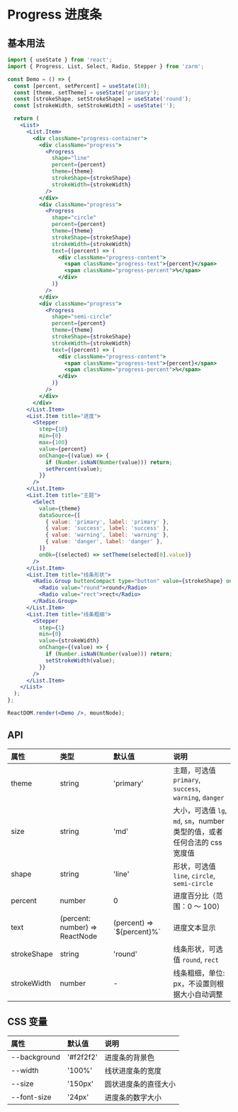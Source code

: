# Progress 进度条

## 基本用法

```jsx
import { useState } from 'react';
import { Progress, List, Select, Radio, Stepper } from 'zarm';

const Demo = () => {
  const [percent, setPercent] = useState(10);
  const [theme, setTheme] = useState('primary');
  const [strokeShape, setStrokeShape] = useState('round');
  const [strokeWidth, setStrokeWidth] = useState('');

  return (
    <List>
      <List.Item>
        <div className="progress-container">
          <div className="progress">
            <Progress
              shape="line"
              percent={percent}
              theme={theme}
              strokeShape={strokeShape}
              strokeWidth={strokeWidth}
            />
          </div>
          <div className="progress">
            <Progress
              shape="circle"
              percent={percent}
              theme={theme}
              strokeShape={strokeShape}
              strokeWidth={strokeWidth}
              text={(percent) => (
                <div className="progress-content">
                  <span className="progress-text">{percent}</span>
                  <span className="progress-percent">%</span>
                </div>
              )}
            />
          </div>
          <div className="progress">
            <Progress
              shape="semi-circle"
              percent={percent}
              theme={theme}
              strokeShape={strokeShape}
              strokeWidth={strokeWidth}
              text={(percent) => (
                <div className="progress-content">
                  <span className="progress-text">{percent}</span>
                  <span className="progress-percent">%</span>
                </div>
              )}
            />
          </div>
        </div>
      </List.Item>
      <List.Item title="进度">
        <Stepper
          step={10}
          min={0}
          max={100}
          value={percent}
          onChange={(value) => {
            if (Number.isNaN(Number(value))) return;
            setPercent(value);
          }}
        />
      </List.Item>
      <List.Item title="主题">
        <Select
          value={theme}
          dataSource={[
            { value: 'primary', label: 'primary' },
            { value: 'success', label: 'success' },
            { value: 'warning', label: 'warning' },
            { value: 'danger', label: 'danger' },
          ]}
          onOk={(selected) => setTheme(selected[0].value)}
        />
      </List.Item>
      <List.Item title="线条形状">
        <Radio.Group buttonCompact type="button" value={strokeShape} onChange={setStrokeShape}>
          <Radio value="round">round</Radio>
          <Radio value="rect">rect</Radio>
        </Radio.Group>
      </List.Item>
      <List.Item title="线条粗细">
        <Stepper
          step={1}
          min={0}
          value={strokeWidth}
          onChange={(value) => {
            if (Number.isNaN(Number(value))) return;
            setStrokeWidth(value);
          }}
        />
      </List.Item>
    </List>
  );
};

ReactDOM.render(<Demo />, mountNode);
```

## API

| 属性        | 类型                           | 默认值                       | 说明                                                                      |
| :---------- | :----------------------------- | :--------------------------- | :------------------------------------------------------------------------ |
| theme       | string                         | 'primary'                    | 主题，可选值 `primary`, `success`, `warning`, `danger`                    |
| size        | string                         | 'md'                         | 大小，可选值 `lg`, `md`, `sm`，number 类型的值，或者任何合法的 css 宽度值 |
| shape       | string                         | 'line'                       | 形状，可选值 `line`, `circle`, `semi-circle`                              |
| percent     | number                         | 0                            | 进度百分比（范围：0 ～ 100）                                              |
| text        | (percent: number) => ReactNode | (percent) => \`${percent}%\` | 进度文本显示                                                              |
| strokeShape | string                         | 'round'                      | 线条形状，可选值 `round`, `rect`                                          |
| strokeWidth | number                         | -                            | 线条粗细，单位: px，不设置则根据大小自动调整                              |

## CSS 变量

| 属性         | 默认值    | 说明                 |
| :----------- | :-------- | :------------------- |
| --background | '#f2f2f2' | 进度条的背景色       |
| --width      | '100%'    | 线状进度条的宽度     |
| --size       | '150px'   | 圆状进度条的直径大小 |
| --font-size  | '24px'    | 进度条的数字大小     |
